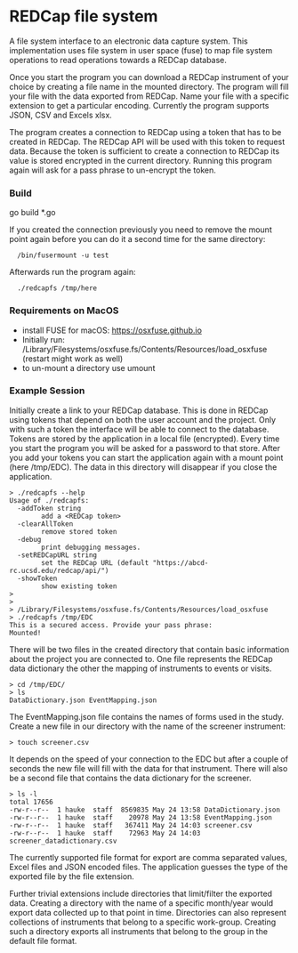# REDCap file system

A file system interface to an electronic data capture system. This implementation uses file system in user 
space (fuse) to map file system operations to read operations towards a REDCap database.

Once you start the program you can download a REDCap instrument of your choice by creating a file name in the mounted
directory. The program will fill your file with the data exported from REDCap. Name your file with a specific extension
to get a particular encoding. Currently the program supports JSON, CSV and Excels xlsx.

The program creates a connection to REDCap using a token that has to be created in REDCap. The REDCap API will be used 
with this token to request data. Because the token is sufficient to create a connection to REDCap its value is stored
encrypted in the current directory. Running this program again will ask for a pass phrase to un-encrypt the token.

### Build

go build *.go

If you created the connection previously you need to remove the mount point again before you can do it a second time for the same directory:
```
  /bin/fusermount -u test
```

Afterwards run the program again:
```
  ./redcapfs /tmp/here
```

### Requirements on MacOS

   - install FUSE for macOS: https://osxfuse.github.io
   - Initially run: /Library/Filesystems/osxfuse.fs/Contents/Resources/load_osxfuse (restart might work as well)
   - to un-mount a directory use umount <directory>

### Example Session

Initially create a link to your REDCap database. This is done in REDCap using tokens that depend on both the user account and the project. Only with such a token the interface will be able to connect to the database. Tokens are stored by the application in a local file (encrypted). Every time you start the program you will be asked for a password to that store. After you add your tokens you can start the application again with a mount point (here /tmp/EDC). The data in this directory will disappear if you close the application.

```
> ./redcapfs --help
Usage of ./redcapfs:
  -addToken string
    	add a <REDCap token>
  -clearAllToken
    	remove stored token
  -debug
    	print debugging messages.
  -setREDCapURL string
    	set the REDCap URL (default "https://abcd-rc.ucsd.edu/redcap/api/")
  -showToken
    	show existing token
>
>
> /Library/Filesystems/osxfuse.fs/Contents/Resources/load_osxfuse
> ./redcapfs /tmp/EDC
This is a secured access. Provide your pass phrase: 
Mounted!
```
There will be two files in the created directory that contain basic information about the project you are connected to. One file represents the REDCap data dictionary the other the mapping of instruments to events or visits.

```
> cd /tmp/EDC/
> ls
DataDictionary.json	EventMapping.json
```

The EventMapping.json file contains the names of forms used in the study. Create a new file in our directory with the name of the screener instrument:

```
> touch screener.csv
```

It depends on the speed of your connection to the EDC but after a couple of seconds the new file will fill with the data for that instrument. There will also be a second file that contains the data dictionary for the screener.

```
> ls -l
total 17656
-rw-r--r--  1 hauke  staff  8569835 May 24 13:58 DataDictionary.json
-rw-r--r--  1 hauke  staff    20978 May 24 13:58 EventMapping.json
-rw-r--r--  1 hauke  staff   367411 May 24 14:03 screener.csv
-rw-r--r--  1 hauke  staff    72963 May 24 14:03 screener_datadictionary.csv
```

The currently supported file format for export are comma separated values, Excel files and JSON encoded files. The application guesses the type of the exported file by the file extension.

Further trivial extensions include directories that limit/filter the exported data. Creating a directory with the name of a specific month/year would export data collected up to that point in time. Directories can also represent collections of instruments that belong to a specific work-group. Creating such a directory exports all instruments that belong to the group in the default file format.
